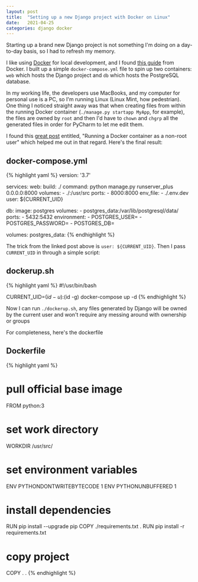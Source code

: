 ```yaml
---
layout: post
title:  "Setting up a new Django project with Docker on Linux"
date:   2021-04-25
categories: django docker
---
```

Starting up a brand new Django project is not something I'm doing on a day-to-day basis, so I had to refresh my memory.

I like using [Docker](www.docker.com) for local development, and I found [this guide](https://docs.docker.com/samples/django/) from Docker. I built up a simple `docker-compose.yml` file to spin up two containers: `web` which hosts the Django project and `db` which hosts the PostgreSQL database.


In my working life, the developers use MacBooks, and my computer for personal use is a PC, so I'm running Linux (Linux Mint, how pedestrian).  One thing I noticed straight away was that when creating files from within the running Docker container (`./manage.py startapp MyApp`, for example), the files are owned by `root` and then I'd have to `chown` and `chgrp` all the generated files in order for PyCharm to let me edit them.

I found this [great post](https://medium.com/redbubble/running-a-docker-container-as-a-non-root-user-7d2e00f8ee15) entitled, "Running a Docker container as a non-root user" which helped me out in that regard.  Here's the final result:

## docker-compose.yml
{% highlight yaml %}
version: '3.7'

services:
  web:
    build: ./
    command: python manage.py runserver_plus 0.0.0.0:8000
    volumes:
      - ./:/usr/src
    ports:
      - 8000:8000
    env_file:
      - ./.env.dev
    user: ${CURRENT_UID}

  db:
    image: postgres
    volumes:
      - postgres_data:/var/lib/postgresql/data/
    ports:
      - 5432:5432
    environment:
      - POSTGRES_USER=<user name>
      - POSTGRES_PASSWORD=<password>
      - POSTGRES_DB=<database name>

volumes:
  postgres_data:
{% endhighlight %}

The trick from the linked post above is `user: ${CURRENT_UID}`.  Then I pass `CURRENT_UID` in through a simple script:

## dockerup.sh
{% highlight yaml %}
#!/usr/bin/bash

CURRENT_UID=$(id -u):$(id -g) docker-compose up -d
{% endhighlight %}

Now I can run `./dockerup.sh`, any files generated by Django will be owned by the current user and won't require any messing around with ownership or groups

For completeness, here's the dockerfile

## Dockerfile
{% highlight yaml %}
# pull official base image
FROM python:3

# set work directory
WORKDIR /usr/src/

# set environment variables
ENV PYTHONDONTWRITEBYTECODE 1
ENV PYTHONUNBUFFERED 1

# install dependencies
RUN pip install --upgrade pip
COPY ./requirements.txt .
RUN pip install -r requirements.txt

# copy project
COPY . .
{% endhighlight %}


